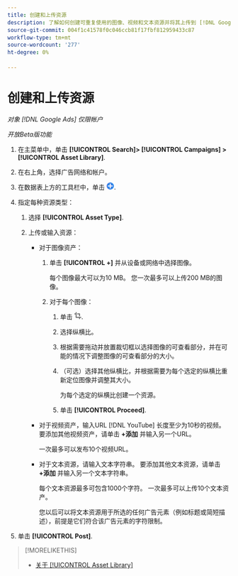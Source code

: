 ```yaml
---
title: 创建和上传资源
description: 了解如何创建可重复使用的图像、视频和文本资源并将其上传到 [!DNL Google Ads] 帐户级别的资产库。
source-git-commit: 004f1c41578f0c046ccb81f17fbf812959433c87
workflow-type: tm+mt
source-wordcount: '277'
ht-degree: 0%

---
```


# 创建和上传资源

*对象 [!DNL Google Ads] 仅限帐户*

*开放Beta版功能*

1. 在主菜单中，单击 **[!UICONTROL Search]> [!UICONTROL Campaigns] >[!UICONTROL Asset Library]**.

1. 在右上角，选择广告网络和帐户。

1. 在数据表上方的工具栏中，单击 ![上传](/help/search-social-commerce/assets/add.png "上传").

1. 指定每种资源类型：

   1. 选择 **[!UICONTROL Asset Type]**.

   1. 上传或输入资源：

      * 对于图像资产：

         1. 单击 **[!UICONTROL +]** 并从设备或网络中选择图像。

            每个图像最大可以为10 MB。 您一次最多可以上传200 MB的图像。

         1. 对于每个图像：

            1. 单击 ![裁切](/help/search-social-commerce/assets/crop.png "裁切").

            1. 选择纵横比。

            1. 根据需要拖动并放置裁切框以选择图像的可查看部分，并在可能的情况下调整图像的可查看部分的大小。

            1. （可选）选择其他纵横比，并根据需要为每个选定的纵横比重新定位图像并调整其大小。

               为每个选定的纵横比创建一个资源。

            1. 单击 **[!UICONTROL Proceed]**.

      * 对于视频资产，输入URL [!DNL YouTube] 长度至少为10秒的视频。 要添加其他视频资产，请单击 **+添加** 并输入另一个URL。

        一次最多可以发布10个视频URL。

      * 对于文本资源，请输入文本字符串。 要添加其他文本资源，请单击 **+添加** 并输入另一个文本字符串。

        每个文本资源最多可包含1000个字符。 一次最多可以上传10个文本资产。

        您以后可以将文本资源用于所选的任何广告元素（例如标题或简短描述），前提是它们符合该广告元素的字符限制。

1. 单击 **[!UICONTROL Post]**.

>[!MORELIKETHIS]
>
>* [关于 [!UICONTROL Asset Library]](asset-library-about.md)

